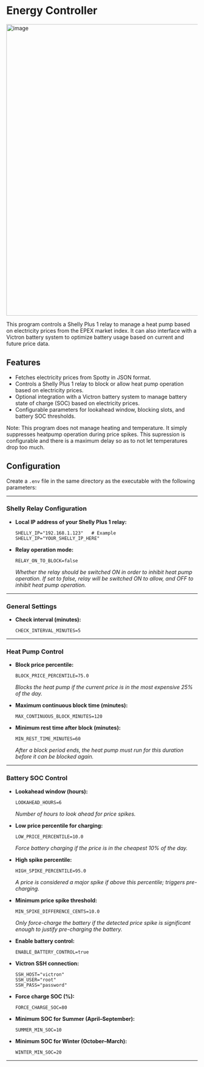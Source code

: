 # Energy Controller

<img width="1372" height="768" alt="image" src="https://github.com/user-attachments/assets/c083933c-abd0-46f6-aaed-edb9e9f91862" />

This program controls a Shelly Plus 1 relay to manage a heat pump based on electricity prices from the EPEX market index. 
It can also interface with a Victron battery system to optimize battery usage based on current and future price data.

## Features
- Fetches electricity prices from Spotty in JSON format.
- Controls a Shelly Plus 1 relay to block or allow heat pump operation based on electricity prices.
- Optional integration with a Victron battery system to manage battery state of charge (SOC) based on electricity prices.
- Configurable parameters for lookahead window, blocking slots, and battery SOC thresholds.

Note: This program does not manage heating and temperature. It simply suppresses heatpump operation during price spikes. This supression is configurable and there is a maximum delay so as to not let temperatures drop too much.

## Configuration

Create a `.env` file in the same directory as the executable with the following parameters:

---

### **Shelly Relay Configuration**

- **Local IP address of your Shelly Plus 1 relay:**  
    ```env
    SHELLY_IP="192.168.1.123"   # Example
    SHELLY_IP="YOUR_SHELLY_IP_HERE"
    ```

- **Relay operation mode:**
    ```env
    RELAY_ON_TO_BLOCK=false
    ```
    *Whether the relay should be switched ON in order to inhibit heat pump operation. If set to false, relay will be switched ON to allow, and OFF to inhibit heat pump operation.*

---

### **General Settings**

- **Check interval (minutes):**  
    ```env
    CHECK_INTERVAL_MINUTES=5
    ```

---

### **Heat Pump Control**

- **Block price percentile:**  
    ```env
    BLOCK_PRICE_PERCENTILE=75.0
    ```
    *Blocks the heat pump if the current price is in the most expensive 25% of the day.*

- **Maximum continuous block time (minutes):**  
    ```env
    MAX_CONTINUOUS_BLOCK_MINUTES=120
    ```

- **Minimum rest time after block (minutes):**  
    ```env
    MIN_REST_TIME_MINUTES=60
    ```
    *After a block period ends, the heat pump must run for this duration before it can be blocked again.*

---

### **Battery SOC Control**

- **Lookahead window (hours):**  
    ```env
    LOOKAHEAD_HOURS=6
    ```
    *Number of hours to look ahead for price spikes.*

- **Low price percentile for charging:**  
    ```env
    LOW_PRICE_PERCENTILE=10.0
    ```
    *Force battery charging if the price is in the cheapest 10% of the day.*

- **High spike percentile:**  
    ```env
    HIGH_SPIKE_PERCENTILE=95.0
    ```
    *A price is considered a major spike if above this percentile; triggers pre-charging.*

- **Minimum price spike threshold:**
    ```env
    MIN_SPIKE_DIFFERENCE_CENTS=10.0
    ```
    *Only force-charge the battery if the detected price spike is significant enough to justify pre-charging the battery.*

- **Enable battery control:**  
    ```env
    ENABLE_BATTERY_CONTROL=true
    ```

- **Victron SSH connection:**  
    ```env
    SSH_HOST="victron"
    SSH_USER="root"
    SSH_PASS="password"
    ```

- **Force charge SOC (%):**  
    ```env
    FORCE_CHARGE_SOC=80
    ```

- **Minimum SOC for Summer (April–September):**  
    ```env
    SUMMER_MIN_SOC=10
    ```

- **Minimum SOC for Winter (October–March):**  
    ```env
    WINTER_MIN_SOC=20
    ```

---
